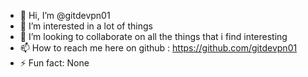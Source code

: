 - 👋 Hi, I’m @gitdevpn01
- 👀 I’m interested in a lot of things
- 💞️ I’m looking to collaborate on all the things that i find interesting
- 📫 How to reach me here on github : https://github.com/gitdevpn01
- ⚡ Fun fact: None
